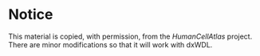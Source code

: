 # Notice

This material is copied, with permission, from the *HumanCellAtlas* project.
There are minor modifications so that it will work with dxWDL.
